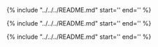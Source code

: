 {%
  include "../../../README.md"
  start='<!--overview-start-->'
  end='<!--overview-end-->'
%}

{%
  include "../../../README.md"
  start='<!--body-1-start-->'
  end='<!--body-1-end-->'
%}

{%
  include "../../../README.md"
  start='<!--body-2-start-->'
  end='<!--body-2-end-->'
%}
